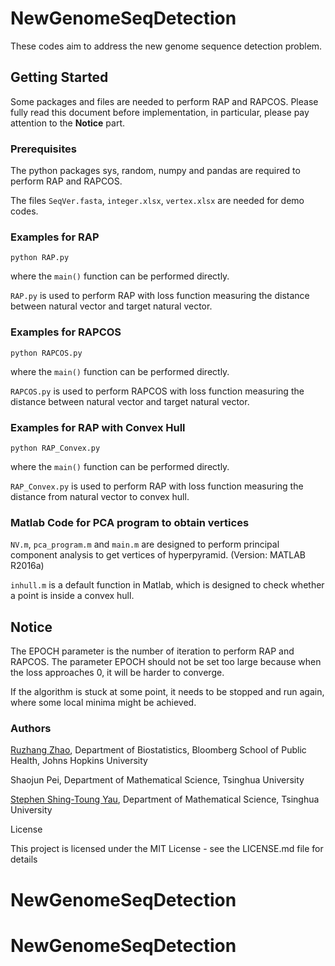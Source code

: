 # NewGenomeSeqDetection

These codes aim to address the new genome sequence detection problem.

## Getting Started

Some packages and files are needed to perform RAP and RAPCOS. Please fully read this document before implementation, in particular, please pay attention to the **Notice** part.

### Prerequisites

The python packages sys, random, numpy and pandas are required to perform RAP and RAPCOS.

The files ```SeqVer.fasta```, ```integer.xlsx```, ```vertex.xlsx``` are needed for demo codes.

### Examples for RAP

```
python RAP.py
```

where the ```main()``` function can be performed directly. 

```RAP.py``` is used to perform RAP with loss function measuring the distance between natural vector and target natural vector. 

### Examples for RAPCOS

```
python RAPCOS.py
```

where the ```main()``` function can be performed directly. 

```RAPCOS.py``` is used to perform RAPCOS with loss function measuring the distance between natural vector and target natural vector. 

### Examples for RAP with Convex Hull

```
python RAP_Convex.py
```

where the ```main()``` function can be performed directly. 

```RAP_Convex.py``` is used to perform RAP with loss function measuring the distance from natural vector to convex hull. 

### Matlab Code for PCA program to obtain vertices

```NV.m```, ```pca_program.m``` and ```main.m``` are designed to perform principal component analysis to get vertices of hyperpyramid. (Version: MATLAB R2016a)

```inhull.m``` is a default function in Matlab, which is designed to check whether a point is inside a convex hull.

## Notice

The EPOCH parameter is the number of iteration to perform RAP and RAPCOS. The parameter EPOCH should not be set too large because when the loss approaches 0, it will be harder to converge. 

If the algorithm is stuck at some point, it needs to be stopped and run again, where some local minima might be achieved. 

### Authors

[Ruzhang Zhao](http://ruzhangzhao.com), Department of Biostatistics, Bloomberg School of Public Health, Johns Hopkins University

Shaojun Pei, Department of Mathematical Science, Tsinghua University

[Stephen Shing-Toung Yau](http://homepages.math.uic.edu/~yau/), Department of Mathematical Science, Tsinghua University

License

This project is licensed under the MIT License - see the LICENSE.md file for details
# NewGenomeSeqDetection
# NewGenomeSeqDetection
